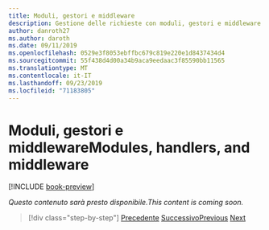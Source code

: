 ```yaml
---
title: Moduli, gestori e middleware
description: Gestione delle richieste con moduli, gestori e middleware HTTP
author: danroth27
ms.author: daroth
ms.date: 09/11/2019
ms.openlocfilehash: 0529e3f8053ebffbc679c819e220e1d8437434d4
ms.sourcegitcommit: 55f438d4d00a34b9aca9eedaac3f85590bb11565
ms.translationtype: MT
ms.contentlocale: it-IT
ms.lasthandoff: 09/23/2019
ms.locfileid: "71183805"
---
```

# <a name="modules-handlers-and-middleware"></a><span data-ttu-id="53506-103">Moduli, gestori e middleware</span><span class="sxs-lookup"><span data-stu-id="53506-103">Modules, handlers, and middleware</span></span>

[!INCLUDE [book-preview](../../../includes/book-preview.md)]

<span data-ttu-id="53506-104">*Questo contenuto sarà presto disponibile.*</span><span class="sxs-lookup"><span data-stu-id="53506-104">*This content is coming soon.*</span></span>

>[!div class="step-by-step"]
><span data-ttu-id="53506-105">[Precedente](data.md)
>[Successivo](config.md)</span><span class="sxs-lookup"><span data-stu-id="53506-105">[Previous](data.md)
[Next](config.md)</span></span>
